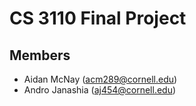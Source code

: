 # CS 3110 Final Project

## Members

- Aidan McNay ([acm289@cornell.edu](mailto:acm289@cornell.edu))
- Andro Janashia ([aj454@cornell.edu](mailto:aj454@cornell.edu))
